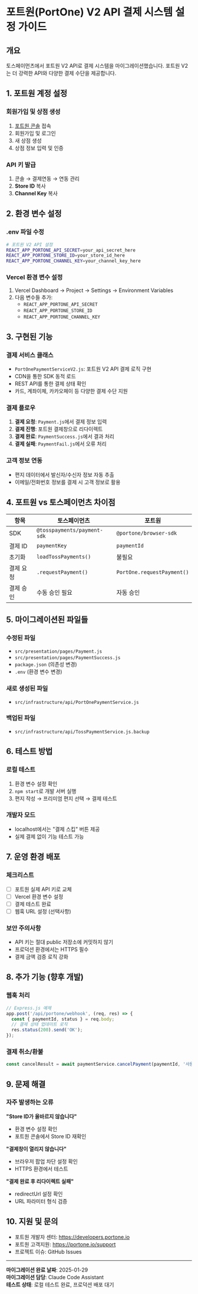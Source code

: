 # 포트원(PortOne) V2 API 결제 시스템 설정 가이드

## 개요
토스페이먼츠에서 포트원 V2 API로 결제 시스템을 마이그레이션했습니다. 포트원 V2는 더 강력한 API와 다양한 결제 수단을 제공합니다.

## 1. 포트원 계정 설정

### 회원가입 및 상점 생성
1. [포트원 콘솔](https://console.portone.io) 접속
2. 회원가입 및 로그인
3. 새 상점 생성
4. 상점 정보 입력 및 인증

### API 키 발급
1. 콘솔 → 결제연동 → 연동 관리
2. **Store ID** 복사
3. **Channel Key** 복사

## 2. 환경 변수 설정

### .env 파일 수정
```bash
# 포트원 V2 API 설정
REACT_APP_PORTONE_API_SECRET=your_api_secret_here
REACT_APP_PORTONE_STORE_ID=your_store_id_here
REACT_APP_PORTONE_CHANNEL_KEY=your_channel_key_here
```

### Vercel 환경 변수 설정
1. Vercel Dashboard → Project → Settings → Environment Variables
2. 다음 변수들 추가:
   - `REACT_APP_PORTONE_API_SECRET`
   - `REACT_APP_PORTONE_STORE_ID`
   - `REACT_APP_PORTONE_CHANNEL_KEY`

## 3. 구현된 기능

### 결제 서비스 클래스
- `PortOnePaymentServiceV2.js`: 포트원 V2 API 결제 로직 구현
- CDN을 통한 SDK 동적 로드
- REST API를 통한 결제 상태 확인
- 카드, 계좌이체, 카카오페이 등 다양한 결제 수단 지원

### 결제 플로우
1. **결제 요청**: `Payment.js`에서 결제 정보 입력
2. **결제 진행**: 포트원 결제창으로 리다이렉트
3. **결제 완료**: `PaymentSuccess.js`에서 결과 처리
4. **결제 실패**: `PaymentFail.js`에서 오류 처리

### 고객 정보 연동
- 편지 데이터에서 발신자/수신자 정보 자동 추출
- 이메일/전화번호 정보를 결제 시 고객 정보로 활용

## 4. 포트원 vs 토스페이먼츠 차이점

| 항목 | 토스페이먼츠 | 포트원 |
|------|-------------|--------|
| SDK | `@tosspayments/payment-sdk` | `@portone/browser-sdk` |
| 결제 ID | `paymentKey` | `paymentId` |
| 초기화 | `loadTossPayments()` | 불필요 |
| 결제 요청 | `.requestPayment()` | `PortOne.requestPayment()` |
| 결제 승인 | 수동 승인 필요 | 자동 승인 |

## 5. 마이그레이션된 파일들

### 수정된 파일
- `src/presentation/pages/Payment.js`
- `src/presentation/pages/PaymentSuccess.js`
- `package.json` (의존성 변경)
- `.env` (환경 변수 변경)

### 새로 생성된 파일
- `src/infrastructure/api/PortOnePaymentService.js`

### 백업된 파일
- `src/infrastructure/api/TossPaymentService.js.backup`

## 6. 테스트 방법

### 로컬 테스트
1. 환경 변수 설정 확인
2. `npm start`로 개발 서버 실행
3. 편지 작성 → 프리미엄 편지 선택 → 결제 테스트

### 개발자 모드
- localhost에서는 "결제 스킵" 버튼 제공
- 실제 결제 없이 기능 테스트 가능

## 7. 운영 환경 배포

### 체크리스트
- [ ] 포트원 실제 API 키로 교체
- [ ] Vercel 환경 변수 설정
- [ ] 결제 테스트 완료
- [ ] 웹훅 URL 설정 (선택사항)

### 보안 주의사항
- API 키는 절대 public 저장소에 커밋하지 않기
- 프로덕션 환경에서는 HTTPS 필수
- 결제 금액 검증 로직 강화

## 8. 추가 기능 (향후 개발)

### 웹훅 처리
```javascript
// Express.js 예제
app.post('/api/portone/webhook', (req, res) => {
  const { paymentId, status } = req.body;
  // 결제 상태 업데이트 로직
  res.status(200).send('OK');
});
```

### 결제 취소/환불
```javascript
const cancelResult = await paymentService.cancelPayment(paymentId, '사용자 요청');
```

## 9. 문제 해결

### 자주 발생하는 오류

**"Store ID가 올바르지 않습니다"**
- 환경 변수 설정 확인
- 포트원 콘솔에서 Store ID 재확인

**"결제창이 열리지 않습니다"**
- 브라우저 팝업 차단 설정 확인
- HTTPS 환경에서 테스트

**"결제 완료 후 리다이렉트 실패"**
- redirectUrl 설정 확인
- URL 파라미터 형식 검증

## 10. 지원 및 문의

- 포트원 개발자 센터: https://developers.portone.io
- 포트원 고객지원: https://portone.io/support
- 프로젝트 이슈: GitHub Issues

---

**마이그레이션 완료 날짜**: 2025-01-29  
**마이그레이션 담당**: Claude Code Assistant  
**테스트 상태**: 로컬 테스트 완료, 프로덕션 배포 대기